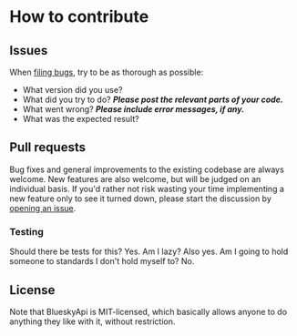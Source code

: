 # How to contribute


## Issues

When [filing bugs](https://github.com/cjrasmussen/BlueskyApi/issues/new),
try to be as thorough as possible:
* What version did you use?
* What did you try to do? ***Please post the relevant parts of your code.***
* What went wrong? ***Please include error messages, if any.***
* What was the expected result?


## Pull requests

Bug fixes and general improvements to the existing codebase are always welcome.
New features are also welcome, but will be judged on an individual basis. If
you'd rather not risk wasting your time implementing a new feature only to see
it turned down, please start the discussion by
[opening an issue](https://github.com/cjrasmussen/BlueskyApi/issues/new).


### Testing

Should there be tests for this?  Yes.  Am I lazy?  Also yes.  Am I going to hold 
someone to standards I don't hold myself to?  No.


## License

Note that BlueskyApi is MIT-licensed, which basically allows anyone to do
anything they like with it, without restriction.